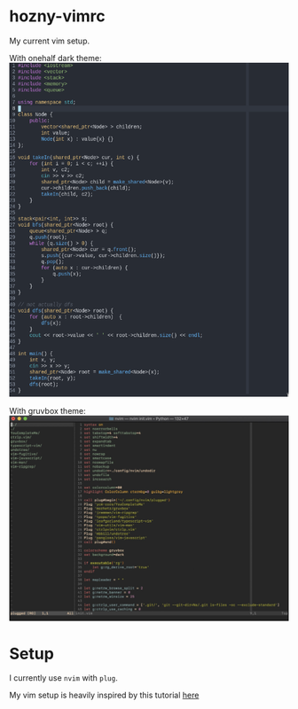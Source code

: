 # hozny-vimrc
My current vim setup.

With onehalf dark theme:            
![example](pic-selected-210323-1615-08.png)

With gruvbox theme:         
![example2](example.jpeg)
# Setup
I currently use `nvim` with `plug`. 

My vim setup is heavily inspired by this tutorial [here](https://www.youtube.com/watch?v=n9k9scbTuvQ)
